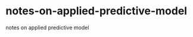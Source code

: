 notes-on-applied-predictive-model
=================================

notes on applied predictive model
